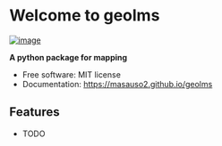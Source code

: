 # Welcome to geolms


[![image](https://img.shields.io/pypi/v/geolms.svg)](https://pypi.python.org/pypi/geolms)


**A python package for mapping**


-   Free software: MIT license
-   Documentation: <https://masauso2.github.io/geolms>
    

## Features

-   TODO
